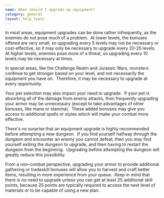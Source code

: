 ```yaml
---
name: When should I upgrade my equipment?
category: general
layout: help_topic
---
```

In most areas, equipment upgrades can be done rather infrequently, as the enemies do not pose much of a problem.  At lower levels, the bonuses offered are very small, so upgrading every 5 levels may not be necessary or cost-effective, so it may only be necessary to upgrade every 20-25 levels.  At higher levels, enemies pose more of a threat, so upgrading every 10 levels may be necessary at times.

In special areas, like the Challenge Realm and Jurassic Wars, monsters continue to get stronger based on your level, and not necessarily the equipment you have on.  Therefore, it may be necessary to upgrade at every opportunity.

Your pet selection may also impact your need to upgrade.  If your pet is absorbing all of the damage from enemy attacks, then frequently upgrading your armor may be unnecessary (except to take advantages of other bonuses, like mana or stamina).  These added bonuses may give you access to additional spells or styles which will make your combat more effective.

There's no surprise that an equipment upgrade is highly recommended before attempting a new dungeon.  If you find yourself halfway through the dungeon and encounter an enemy you cannot defeat, then you may find yourself exiting the dungeon to upgrade, and then having to restart the dungeon from the beginning.  Upgrading before attempting the dungeon will greatly reduce this possibility.

From a non-combat perspective, upgrading your armor to provide additional gathering or tradeskill bonuses will allow you to harvest and craft better items, resulting in more experience from your queue.  Keep in mind that there is no need to upgrade unless you can get at least 25 additional skill points, because 25 points are typically required to access the next level of materials or to be capable of using a new plan.